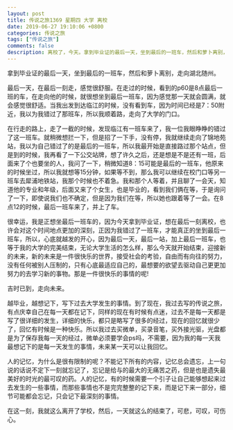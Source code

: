 ```yaml
---
layout: post
title: 传说之旅1369 星期四 大学 离校 
date: 2019-06-27 19:10:06 +0800 
categories: 传说之旅 
tags: ["传说之旅"]
comments: false
description: 离校了，今天。拿到毕业证的最后一天，坐到最后的一班车，然后和萝卜离别，走向湖北随州，待几天后准备走向杭州，江南水乡，什么时候心底渴望去这里了，什么时候想去和他很近的上海了，为了是发展，或者更渴望走向更大的一些地方。
---
```

拿到毕业证的最后一天，坐到最后的一班车，然后和萝卜离别，走向湖北随州。

最后一天，在最后一刻走，感觉很舒服。在走过的时候，看到的p60是8点最后一班的车，在走向他的时候，就很想坐到最后一班车，因为感觉那一天就会圆满，就会感觉很舒适。当我出发到达临江的时候，没有看到车，因为时间已经是7：50附近，我以为我错过了那班车，所以我顺着路，走向了大学的门口。

在行走的路上，走了一截的时候，发现临江有一班车来了，我一位我眼睁睁的错过了这一班车。就稍微想拦一下，但是招了一下手，没有停，我就继续走向了锦地苑站，我以为自己错过了的是最后的一班车，所以我最开始是直接路过那个站点，但是到的时候，我再看了一下公交站牌，想了许久之后，还是想是不是还有一班，后面来了个也要坐的人，我问了一下，稍微知道8：15可能是最后的一班车，他原来的时候坐过，所以我就想等15分钟，如果等不到，那么我可以继续在校门口等另一班车去犀浦地铁站，我那个时候也不着急。我和那个人等着，并且聊了一会天，知道他的专业和年级，后面又来了个女生，也是毕业的，看到我们俩在等，于是询问了一下，即使说我们也不确定，但是因为我们在等，所以她也跟着等了一会。在8点12的时候，最后一班车来了，并上了车。

很幸运，我是正想坐最后一班车的，因为今天拿到毕业证，想在最后一刻离校，也许会对这个时间地点更加的深刻，正因为我错过了一班车，才能真正的坐到最后一班车，所以，心底就越发的开心，因为最后一天，最后一站，加上最后一班车，也等于我的大学的完美结束，无论大学生活的怎么样，那么今天就开始结束，迎接新的未来，新的未来是一件很快乐的世界，接受社会的考验，自由而有向往的努力，没有任何被别人压制的，只有心底最适应自己的，最想要的欲望去驱动自己更更加努力的去学习新的事物。那是一件很快乐的事情的呢!

吉时已到，走向未来。

越毕业，越想记下，写下过去大学发生的事情。到了现在，我过去写的传说之旅，有点庆幸自己在每一天都在记下，同样的现在有时候有点迷，过去不是每一天都是写了很详细的发生，详细的快乐，都只是略写了很多的经过，现在的回忆就很少了，回忆有时候是一种快乐。所以我过去买微单，买录音笔，买外接光驱，光盘都是为了保存我每一天的经过，微单必须要学会ps吗，不需要，因为我的每一天我最想记下的是每一天发生的事情，未来某一天可以让我回忆。

人的记忆，为什么是很有限制的呢？不能记下所有的内容，记忆总会遗忘，上一句说的话说不定下一刻就忘记了，忘记是给与的最大的无痛苦之药，但是也是遗失最美好的时光的最可叹的药。人的记忆，有的时候需要一个引子让自己能够想起来过去发生的一些事情，而那些事情也不是完完整整的记下来，而是记下来一部分，细节可能都会忘记，只会记下最深刻的事情。

在这一刻，我就这么离开了学校，然后，一天就这么的结束了，可悲，可叹，可伤心。


